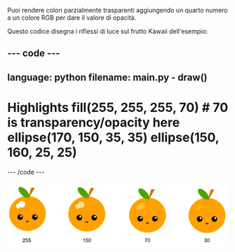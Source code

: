 Puoi rendere colori parzialmente trasparenti aggiungendo un quarto numero a un colore RGB per dare il valore di opacità.

Questo codice disegna i riflessi di luce sul frutto Kawaii dell'esempio:

--- code ---
---
language: python
filename: main.py - draw()
---

  # Highlights fill(255, 255, 255, 70) # 70 is transparency/opacity here ellipse(170, 150, 35, 35) ellipse(150, 160, 25, 25)

--- /code ---

![immagine di frutta kawaii con riflessi di luce a diverse opacità: 30, 70, 150, 255. 30 è più trasparente e 255 è più opaco](images/opacity.png)

